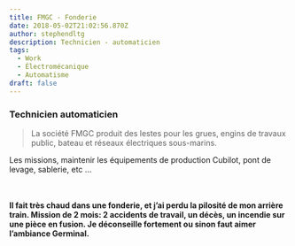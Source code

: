```yaml
---
title: FMGC - Fonderie
date: 2018-05-02T21:02:56.870Z
author: stephendltg
description: Technicien - automaticien
tags:
  - Work
  - Électromécanique
  - Automatisme
draft: false
---
```

### Technicien automaticien

> La société FMGC produit des lestes pour les grues, engins de travaux public, bateau et réseaux électriques sous-marins.

Les missions, maintenir les équipements de production Cubilot, pont de levage, sablerie, etc …

\
\
**Il fait très chaud dans une fonderie, et j’ai perdu la pilosité de mon arrière train. Mission de 2 mois: 2 accidents de travail, un décès, un incendie sur une pièce en fusion. Je déconseille fortement ou sinon faut aimer l’ambiance Germinal.**